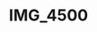 ---
pid: '175'
layout: photos
title: IMG_4500
filename: IMG_4541.jpg
caption: 
previous_pid: '174'
next_pid: '176'
permalink: "/photos/175.html"
---